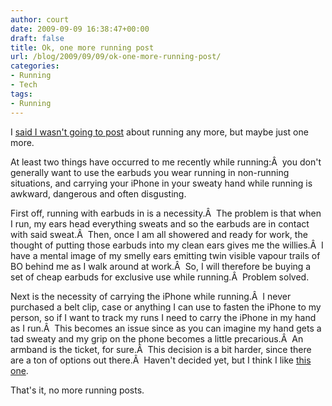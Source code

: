 ```yaml
---
author: court
date: 2009-09-09 16:38:47+00:00
draft: false
title: Ok, one more running post
url: /blog/2009/09/09/ok-one-more-running-post/
categories:
- Running
- Tech
tags:
- Running
---
```


I [said I wasn't going to post](http://www.vallentyne.com/blog/2009/09/02/last-run-update/) about running any more, but maybe just one more.

At least two things have occurred to me recently while running:Â  you don't generally want to use the earbuds you wear running in non-running situations, and carrying your iPhone in your sweaty hand while running is awkward, dangerous and often disgusting.

First off, running with earbuds in is a necessity.Â  The problem is that when I run, my ears head everything sweats and so the earbuds are in contact with said sweat.Â  Then, once I am all showered and ready for work, the thought of putting those earbuds into my clean ears gives me the willies.Â  I have a mental image of my smelly ears emitting twin visible vapour trails of BO behind me as I walk around at work.Â  So, I will therefore be buying a set of cheap earbuds for exclusive use while running.Â  Problem solved.

Next is the necessity of carrying the iPhone while running.Â  I never purchased a belt clip, case or anything I can use to fasten the iPhone to my person, so if I want to track my runs I need to carry the iPhone in my hand as I run.Â  This becomes an issue since as you can imagine my hand gets a tad sweaty and my grip on the phone becomes a little precarious.Â  An armband is the ticket, for sure.Â  This decision is a bit harder, since there are a ton of options out there.Â  Haven't decided yet, but I think I like [this one](http://www.griffintechnology.com/products/streamlineiphone#).

That's it, no more running posts.
